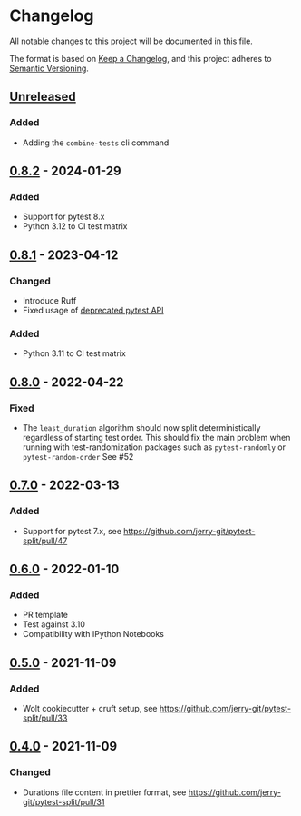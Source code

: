 # Changelog
All notable changes to this project will be documented in this file.

The format is based on [Keep a Changelog](https://keepachangelog.com/en/1.0.0/), and this project adheres to [Semantic Versioning](https://semver.org/spec/v2.0.0.html).

## [Unreleased]
### Added
- Adding the `combine-tests` cli command 

## [0.8.2] - 2024-01-29
### Added
- Support for pytest 8.x
- Python 3.12 to CI test matrix

## [0.8.1] - 2023-04-12
### Changed
- Introduce Ruff
- Fixed usage of [deprecated pytest API](https://docs.pytest.org/en/latest/deprecations.html#configuring-hook-specs-impls-using-markers)

### Added
- Python 3.11 to CI test matrix

## [0.8.0] - 2022-04-22
### Fixed
- The `least_duration` algorithm should now split deterministically regardless of starting test order.
  This should fix the main problem when running with test-randomization packages such as `pytest-randomly` or `pytest-random-order`
  See #52

## [0.7.0] - 2022-03-13
### Added
- Support for pytest 7.x, see https://github.com/jerry-git/pytest-split/pull/47

## [0.6.0] - 2022-01-10
### Added
- PR template
- Test against 3.10
- Compatibility with IPython Notebooks

## [0.5.0] - 2021-11-09
### Added
- Wolt cookiecutter + cruft setup, see https://github.com/jerry-git/pytest-split/pull/33

## [0.4.0] - 2021-11-09
### Changed
- Durations file content in prettier format, see https://github.com/jerry-git/pytest-split/pull/31

[Unreleased]: https://github.com/jerry-git/pytest-split/compare/0.8.2...master
[0.8.2]: https://github.com/jerry-git/pytest-split/compare/0.8.1...0.8.2
[0.8.1]: https://github.com/jerry-git/pytest-split/compare/0.8.0...0.8.1
[0.8.0]: https://github.com/jerry-git/pytest-split/compare/0.7.0...0.8.0
[0.7.0]: https://github.com/jerry-git/pytest-split/compare/0.6.0...0.7.0
[0.6.0]: https://github.com/jerry-git/pytest-split/compare/0.5.0...0.6.0
[0.5.0]: https://github.com/jerry-git/pytest-split/compare/0.4.0...0.5.0
[0.4.0]: https://github.com/jerry-git/pytest-split/tree/0.4.0

